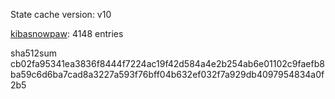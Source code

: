 State cache version: v10

[kibasnowpaw](https://github.com/kibasnowpaw): 4148 entries

sha512sum cb02fa95341ea3836f8444f7224ac19f42d584a4e2b254ab6e01102c9faefb8ba59c6d6ba7cad8a3227a593f76bff04b632ef032f7a929db4097954834a0f2b5
